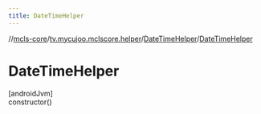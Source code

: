 ```yaml
---
title: DateTimeHelper
---
```

//[mcls-core](../../../index.html)/[tv.mycujoo.mclscore.helper](../index.html)/[DateTimeHelper](index.html)/[DateTimeHelper](-date-time-helper.html)



# DateTimeHelper



[androidJvm]\
constructor()





